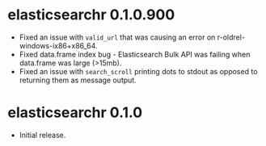 # elasticsearchr 0.1.0.900

* Fixed an issue with `valid_url` that was causing an error on r-oldrel-windows-ix86+x86_64.
* Fixed data.frame index bug - Elasticsearch Bulk API was failing when data.frame was large (>15mb).
* Fixed an issue with `search_scroll` printing dots to stdout as opposed to returning them as message output.

# elasticsearchr 0.1.0

* Initial release.



